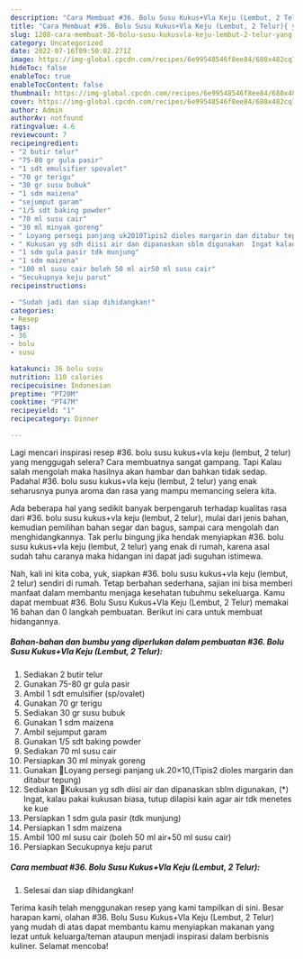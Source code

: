 ```yaml
---
description: "Cara Membuat #36. Bolu Susu Kukus+Vla Keju (Lembut, 2 Telur){ yang Bikin Ngiler,  Menu Buat lebaran"
title: "Cara Membuat #36. Bolu Susu Kukus+Vla Keju (Lembut, 2 Telur){ yang Bikin Ngiler,  Menu Buat lebaran"
slug: 1208-cara-membuat-36-bolu-susu-kukusvla-keju-lembut-2-telur-yang-bikin-ngiler-menu-buat-lebaran
category: Uncategorized
date: 2022-07-16T09:50:02.271Z
image: https://img-global.cpcdn.com/recipes/6e99548546f8ee84/680x482cq70/36-bolu-susu-kukusvla-keju-lembut-2-telur-foto-resep-utama.jpg
hideToc: false
enableToc: true
enableTocContent: false
thumbnail: https://img-global.cpcdn.com/recipes/6e99548546f8ee84/680x482cq70/36-bolu-susu-kukusvla-keju-lembut-2-telur-foto-resep-utama.jpg
cover: https://img-global.cpcdn.com/recipes/6e99548546f8ee84/680x482cq70/36-bolu-susu-kukusvla-keju-lembut-2-telur-foto-resep-utama.jpg
author: Admin
authorAv: notfound
ratingvalue: 4.6
reviewcount: 7
recipeingredient:
- "2 butir telur"
- "75-80 gr gula pasir"
- "1 sdt emulsifier spovalet"
- "70 gr terigu"
- "30 gr susu bubuk"
- "1 sdm maizena"
- "sejumput garam"
- "1/5 sdt baking powder"
- "70 ml susu cair"
- "30 ml minyak goreng"
- " Loyang persegi panjang uk2010Tipis2 dioles margarin dan ditabur tepung"
- " Kukusan yg sdh diisi air dan dipanaskan sblm digunakan  Ingat kalau pakai kukusan biasa tutup dilapisi kain agar air tdk menetes ke kue"
- "1 sdm gula pasir tdk munjung"
- "1 sdm maizena"
- "100 ml susu cair boleh 50 ml air50 ml susu cair"
- "Secukupnya keju parut"
recipeinstructions:

- "Sudah jadi dan siap dihidangkan!"
categories:
- Resep
tags:
- 36
- bolu
- susu

katakunci: 36 bolu susu 
nutrition: 110 calories
recipecuisine: Indonesian
preptime: "PT20M"
cooktime: "PT47M"
recipeyield: "1"
recipecategory: Dinner

---
```



Lagi mencari inspirasi resep #36. bolu susu kukus+vla keju (lembut, 2 telur) yang menggugah selera? Cara membuatnya sangat gampang. Tapi Kalau salah mengolah maka hasilnya akan hambar dan bahkan tidak sedap. Padahal #36. bolu susu kukus+vla keju (lembut, 2 telur) yang enak seharusnya punya aroma dan rasa yang mampu memancing selera kita.


Ada beberapa hal yang sedikit banyak berpengaruh terhadap kualitas rasa dari #36. bolu susu kukus+vla keju (lembut, 2 telur), mulai dari jenis bahan, kemudian pemilihan bahan segar dan bagus, sampai cara mengolah dan menghidangkannya. Tak perlu bingung jika hendak menyiapkan #36. bolu susu kukus+vla keju (lembut, 2 telur) yang enak di rumah, karena asal sudah tahu caranya maka hidangan ini dapat jadi suguhan istimewa.




Nah, kali ini kita coba, yuk, siapkan #36. bolu susu kukus+vla keju (lembut, 2 telur) sendiri di rumah. Tetap berbahan sederhana, sajian ini bisa memberi manfaat dalam membantu menjaga kesehatan tubuhmu sekeluarga. Kamu dapat membuat #36. Bolu Susu Kukus+Vla Keju (Lembut, 2 Telur) memakai 16 bahan dan 0 langkah pembuatan. Berikut ini cara untuk membuat hidangannya.

<!--inarticleads1-->

##### Bahan-bahan dan bumbu yang diperlukan dalam pembuatan #36. Bolu Susu Kukus+Vla Keju (Lembut, 2 Telur):

1. Sediakan 2 butir telur
1. Gunakan 75-80 gr gula pasir
1. Ambil 1 sdt emulsifier (sp/ovalet)
1. Gunakan 70 gr terigu
1. Sediakan 30 gr susu bubuk
1. Gunakan 1 sdm maizena
1. Ambil sejumput garam
1. Gunakan 1/5 sdt baking powder
1. Sediakan 70 ml susu cair
1. Persiapkan 30 ml minyak goreng
1. Gunakan  🔸Loyang persegi panjang uk.20×10,(Tipis2 dioles margarin dan ditabur tepung)
1. Sediakan  🔸Kukusan yg sdh diisi air dan dipanaskan sblm digunakan, (*) Ingat, kalau pakai kukusan biasa, tutup dilapisi kain agar air tdk menetes ke kue
1. Persiapkan 1 sdm gula pasir (tdk munjung)
1. Persiapkan 1 sdm maizena
1. Ambil 100 ml susu cair (boleh 50 ml air+50 ml susu cair)
1. Persiapkan Secukupnya keju parut




<!--inarticleads2-->

##### Cara membuat #36. Bolu Susu Kukus+Vla Keju (Lembut, 2 Telur):


1. Selesai dan siap dihidangkan!



Terima kasih telah menggunakan resep yang kami tampilkan di sini. Besar harapan kami, olahan #36. Bolu Susu Kukus+Vla Keju (Lembut, 2 Telur) yang mudah di atas dapat membantu kamu menyiapkan makanan yang lezat untuk keluarga/teman ataupun menjadi inspirasi dalam berbisnis kuliner. Selamat mencoba!
